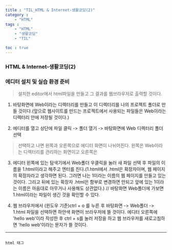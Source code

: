 ```yaml
---
title : "TIL_HTML & Internet-생활코딩(2)"
category : 
    - "HTML"
tags : 
    - "HTML"
    - "생활코딩"
    - "TIL"

toc : true
---
```

<h3>HTML & Internet-생활코딩(2)</h3>

### 에디터 설치 및 실습 환경 준비

>설치한 editor에서 html파일을 만들고 그 결과를 웹브라우저로 출력할 것이다.

1. 바탕화면에 Web이라는 디렉터리를 만들고 이 디렉터리를 나의 프로젝트 폴더로 만들 것이다.(앞으로 웹사이트를 만드는 프로젝트에서 사용되는 파일들은 Web이라는 디렉터리 안에 저장될 것이다.)

2. 에디터를 열고 상단에 파일 클릭 -> 폴더 열기 -> 바탕화면에 Web 디렉터리 폴더 선택

>선택하고 나면 왼쪽과 오른쪽으로 에디터 화면이 나뉘어진다. 왼쪽은 Web이라는 디렉터리를 관리하는 화면이고 오른쪽은 

3. 에디터 왼쪽에 있는 탐색기에서 Web폴더 우클릭을 눌러 새 파일 선택 후 파일의 이름을 1.html이라고 해주고 엔터를 친다.(1.html에서 .html은 확장자이며, 웹 페이지의 확장자라고 생각하면 된다. 그러면 나는 1이라는 이름의 웹 페이지를 만들고 있는 것이다. 그리고 뒤에 있는 확장자 .html은 함부로 변경하면 안되고 앞에 있는 1이라는 이름은 마음대로 아무거나 사용해도 상관없다.)
// 바탕화면 Web폴더에 가보면 1.html이라는 파일이 생긴 것을 확인할 수 있다.

4. 웹 브라우저에서 (윈도우 기준)ctrl + o 를 누른 후 바탕화면 -> Web폴더 -> 1.html 파일을 선택하면 하얀색 화면이 브라우저에 뜰 것이다. 에디터 오른쪽에 'hello web'이라 작성한 후 ctrl + s를 눌러 저장을 하고 웹 브라우저를 새로고침하면 'hello web'이라는 문자가 뜰 것이다.

---

### 

`html 태그`
